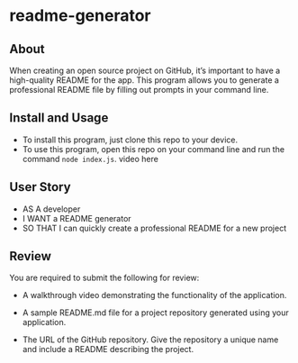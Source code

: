 # readme-generator

## About
When creating an open source project on GitHub, it’s important to have a high-quality README for the app. This program allows you to generate a professional README file by filling out prompts in your command line.

## Install and Usage
* To install this program, just clone this repo to your device.
* To use this program, open this repo on your command line and run the command `node index.js`.
video here

## User Story
* AS A developer
* I WANT a README generator
* SO THAT I can quickly create a professional README for a new project


## Review

You are required to submit the following for review:

* A walkthrough video demonstrating the functionality of the application.

* A sample README.md file for a project repository generated using your application.

* The URL of the GitHub repository. Give the repository a unique name and include a README describing the project.
